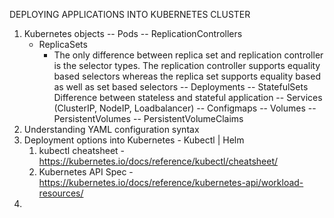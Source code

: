 DEPLOYING APPLICATIONS INTO KUBERNETES CLUSTER

1. Kubernetes objects
    -- Pods
    -- ReplicationControllers
    -  ReplicaSets
       -  The only difference between replica set and replication controller is the selector types. The replication controller supports equality based selectors whereas the replica set supports equality based as well as set based selectors
    -- Deployments
    -- StatefulSets
        Difference between stateless and stateful application
    -- Services (ClusterIP, NodeIP, Loadbalancer)
    -- Configmaps
    -- Volumes
    -- PersistentVolumes
    -- PersistentVolumeClaims
2. Understanding YAML configuration syntax 
3. Deployment options into Kubernetes - Kubectl | Helm 
   1. kubectl cheatsheet - https://kubernetes.io/docs/reference/kubectl/cheatsheet/
   2. Kubernetes API Spec - https://kubernetes.io/docs/reference/kubernetes-api/workload-resources/
4. 